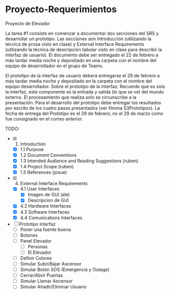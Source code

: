 # Proyecto-Requerimientos
 Proyecto de Elevador
 
La tarea #1 consiste en comenzar a documentar dos secciones del SRS y desarrollar un prototipo. Las secciones son Introducción (utilizando la técnica de prosa visto en clase) y External Interface Requirements (utilizando la técnica de descripción tabular visto en clase para describir la interfaz de usuario). El documento debe ser entregado el 22 de febrero a más tardar media noche y depositado en una carpeta con el nombre del equipo de desarrollador en el grupo de Teams. 

El prototipo de la interfaz de usuario deberá entregarse el 29 de febrero a más tardar media noche y depositado en la carpeta con el nombre del equipo desarrollador. Sobre el prototipo de la interfaz. Recuerde que es solo la interfaz, este componente es la entrada y salida (lo que se ve) del mundo externo. El procesamiento que realiza solo se circunscribe a la presentación. Para el desarrollo del prototipo debe entregar los resultados por escrito de los cuatro pasos presentados (ver filmina S3Prototipos). La fecha de entrega del Prototipo es el 29 de febrero; no el 29 de marzo como fue consignado en el correo anterior.

TODO:
- [x] 1. Introduction
  - [x] 1.1 Purpose
  - [x] 1.2 Document Conventions 
  - [x] 1.3 Intended Audience and Reading Suggestions (ruben)
  - [x] 1.4 Project Scope (ruben)
  - [x] 1.5 References (josue)
- [x] 4. External Interface Requirements
  - [x] 4.1 User Interfaces
    - [x] Imagen de GUI (ale)
    - [x] Descripcion de GUI 
  - [x] 4.2 Hardware Interfaces
  - [x] 4.3 Software Interfaces
  - [x] 4.4 Comunications Interfaces
- [ ] Prototipo Interfaz
  - [ ] Poner una fuente buena
  - [ ] Botones
  - [ ] Panel Elevador
    - [ ] Personas
    - [ ] El Elevador
  - [ ] Definir Colores
  - [ ] Simular Subir/Bajar Ascensor
  - [ ] Simular Botón SOS (Emergencia y Outage)
  - [ ] Cerrar/Abrir Puertas
  - [ ] Simular Llamar Ascensor
  - [ ] Simular Añadir/Eliminar Usuario
